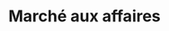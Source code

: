 ---
title: "Marché aux affaires"
url: /villefranche-sur-saone/marche-aux-affaires/
shop: magasin de campagne
---